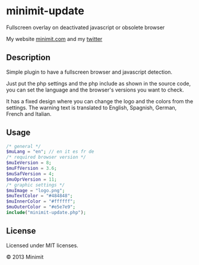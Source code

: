 minimit-update
==============

Fullscreen overlay on deactivated javascript or obsolete browser

My website [minimit.com](http://www.minimit.com) and my [twitter](http://twitter.com/beaver82minimit)

Description
-------
Simple plugin to have a fullscreen browser and javascript detection.

Just put the php settings and the php include as shown in the source code, you can set the language and the browser's versions you want to check.

It has a fixed design where you can change the logo and the colors from the settings. The warning text is translated to English, Spagnish, German, French and Italian.

Usage
-------

``` php
/* general */
$muLang = "en"; // en it es fr de
/* required browser version */
$muIeVersion = 8;
$muFfVersion = 3.6;
$muSafVersion = 4;
$muOprVersion = 11;
/* graphic settings */
$muImage = "logo.png";
$muTextColor = "#484848";
$muInnerColor = "#ffffff";
$muOuterColor = "#e5e7e9";
include("minimit-update.php");
```

License
-------
Licensed under MIT licenses.

© 2013 Minimit

